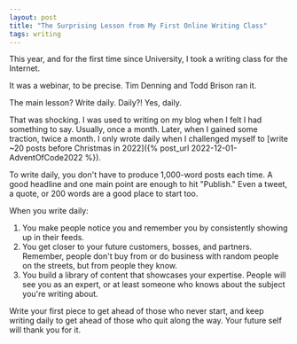 ```yaml
---
layout: post
title: "The Surprising Lesson from My First Online Writing Class"
tags: writing
---
```


This year, and for the first time since University, I took a writing class for the Internet.

It was a webinar, to be precise. Tim Denning and Todd Brison ran it.

The main lesson? Write daily. Daily?! Yes, daily.

That was shocking. I was used to writing on my blog when I felt I had something to say. Usually, once a month. Later, when I gained some traction, twice a month. I only wrote daily when I challenged myself to [write ~20 posts before Christmas in 2022]({% post_url 2022-12-01-AdventOfCode2022 %}).

To write daily, you don't have to produce 1,000-word posts each time. A good headline and one main point are enough to hit "Publish." Even a tweet, a quote, or 200 words are a good place to start too.

When you write daily:

1. You make people notice you and remember you by consistently showing up in their feeds.
2. You get closer to your future customers, bosses, and partners. Remember, people don't buy from or do business with random people on the streets, but from people they know.
3. You build a library of content that showcases your expertise. People will see you as an expert, or at least someone who knows about the subject you're writing about.

Write your first piece to get ahead of those who never start, and keep writing daily to get ahead of those who quit along the way. Your future self will thank you for it.
